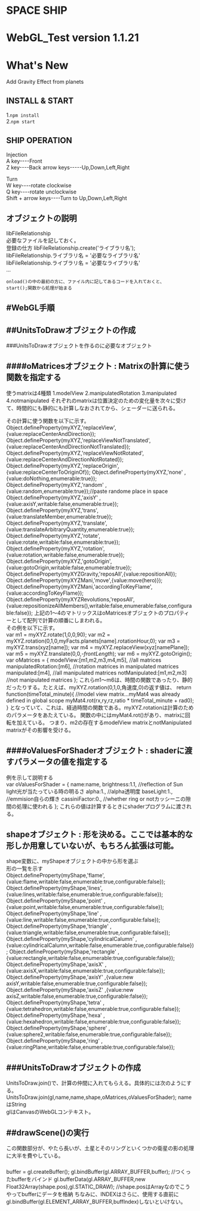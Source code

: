 SPACE SHIP  
==========
WebGL_Test version 1.1.21   
=========================  
  
What's New  
===========  
Add Gravity Effect from planets    
  
INSTALL & START  
-----------------  
  
1.```npm install```  
2.```npm start```  
  
SHIP OPERATION  
------------
Injection  
  A key----Front  
  Z key----Back
  arrow keys-----Up,Down,Left,Right

Turn  
  W key----rotate clockwise  
  Q key----rotate unclockwise  
  Shift + arrow keys----Turn to Up,Down,Left,Right
  
  
  
  オブジェクトの説明  
  ----------------  
  libFileRelationship  
  	必要なファイルを記しておく。  
	登録の仕方
	libFileRelationship.create('ライブラリ名');  
	libFileRelationship.ライブラリ名 = '必要なライブラリ名'  
	libFileRelationship.ライブラリ名 = '必要なライブラリ名'  
			...
 
 	onload()の中の最初の方に、ファイル内に記してあるコードを入れておくと、  
	start();関数から処理が始まる  

 


   #WebGL手順  
   ----------  


   ##UnitsToDrawオブジェクトの作成  
  --------------------------------  
   ###UnitsToDrawオブジェクトを作るのに必要なオブジェクト

   ####oMatricesオブジェクト : Matrixの計算に使う関数を指定する  
   ------------------------------------------------------------  
   
   使うmatrixは4種類
   1.modelView
   2.manipulatedRotation
   3.manipulated
   4.notmanipulated
   それぞれのmatrixは位置決定のための変化量を次々に受けて、時間的にも静的にも計算しなおされてから、シェーダーに送られる。  

   その計算に使う関数を以下に示す。  
   Object.defineProperty(myXYZ,'replaceView',{value:replaceCenterAndDirection});
   Object.defineProperty(myXYZ,'replaceViewNotTranslated',{value:replaceCenterAndDirectionNotTranslated});
   Object.defineProperty(myXYZ,'replaceViewNotRotated',{value:replaceCenterAndDirectionNotRotated});
   Object.defineProperty(myXYZ,'replaceOrigin',{value:replaceCenterToOriginOf});
   Object.defineProperty(myXYZ,'none' ,{value:doNothing,enumerable:true});
   Object.defineProperty(myXYZ,'random' ,{value:random,enumerable:true});//paste randome place in space
   Object.defineProperty(myXYZ,'axisY' ,{value:axisY,writable:false,enumerable:true});
   Object.defineProperty(myXYZ,'trans',{value:translateMember,enumerable:true});
   Object.defineProperty(myXYZ,'translate',{value:translateArbitraryQuantity,enumerable:true});
   Object.defineProperty(myXYZ,'rotate',{value:rotate,writable:false,enumerable:true});
   Object.defineProperty(myXYZ,'rotation',{value:rotation,writable:false,enumerable:true});
   Object.defineProperty(myXYZ,'gotoOrigin',{value:gotoOrigin,writable:false,enumerable:true});
   Object.defineProperty(myXYZGravity,'reposAll',{value:repositionAll});
   Object.defineProperty(myXYZMani,'move',{value:move(hero)});
   Object.defineProperty(myXYZMani,'accordingToKeyFlame',{value:accordingToKeyFlame});
   Object.defineProperty(myXYZRevolutions,'reposAll',{value:repositionizeAllMembers(),writable:false,enumerable:false,configurable:false});
   上記の1～4のマトリックスはoMatricesオブジェクトのプロパティーとして配列で計算の順番にしまわれる。  
   その例を以下に示す。  
        var m1 = myXYZ.rotate(1,0,0,90);
        var m2 = myXYZ.rotation(0,1,0,myFacts.planets[name].rotationHour,0);
        var m3 = myXYZ.trans(xyz[name]);
        var m4 = myXYZ.replaceView(xyz[namePlane]);
        var m5 = myXYZ.translate(0,0,-_frontLength_);
        var m6 = myXYZ.gotoOrigin();
        var oMatrices = {
                modelView:[m1,m2,m3,m4,m5],                             //all matrices
                manipulatedRotation:[m6],                               //rotation matrices in manipulated matrices
                manipulated:[m4],                       //all manipulated matrices
                notManipulated:[m1,m2,m3]               //not manipulated matrices
        };
	これらm1～m6は、時間の関数であったり、静的だったりする。たとえば、myXYZ.rotation(0,1,0,角速度,0)の返す値は、
                return function(timeTotal_minute){
                        //model view matrix...myMat4 was already defined in global scope
                        myMat4.rot(rx,ry,rz,ratio * timeTotal_minute + rad0);
                }
	となっていて、これは、経過時間の関数である。myXYZ.rotationは計算のためのパラメータをあたえている。
	関数の中にはmyMat4.rot()があり、matrixに回転を加えている。
	つまり、m2の存在するmodelView matrixとnotManipulated matrixがその影響を受ける。

   ####oValuesForShaderオブジェクト : shaderに渡すパラメータの値を指定する   
   ------------------------------------------------------------------------  
   
   例を示して説明する  
           var oValuesForShader = {
                name:name,
                brightness:1.1,         //reflection of Sun light光が当たっている時の明るさ
                alpha:1.,               //alpha透明度
                baseLight:1.,           //emmision自らの輝き
                cassiniFactor:0.,       //whether ring or notカッシーニの隙間の処理に使われる
        };
  これらの値は計算するときにshaderプログラムに渡される。

   shapeオブジェクト : 形を決める。ここでは基本的な形しか用意していないが、もちろん拡張は可能。    
   ---------------------------------------------------------------------------------------------  
  shape変数に、myShapeオブジェクトの中から形を選ぶ  
  形の一覧を示す  
Object.defineProperty(myShape,'flame',{value:flame,writable:false,enumerable:true,configurable:false});
Object.defineProperty(myShape,'lines',{value:lines,writable:false,enumerable:true,configurable:false});
Object.defineProperty(myShape,'point' ,{value:point,writable:false,enumerable:true,configurable:false});
Object.defineProperty(myShape,'line' ,{value:line,writable:false,enumerable:true,configurable:false});
Object.defineProperty(myShape,'triangle' ,{value:triangle,writable:false,enumerable:true,configurable:false});
Object.defineProperty(myShape,'cylindricalCalumn' ,{value:cylindricalCalumn,writable:false,enumerable:true,configurable:false});
Object.defineProperty(myShape,'rectangle' ,{value:rectangle,writable:false,enumerable:true,configurable:false});
Object.defineProperty(myShape,'axisX' ,{value:axisX,writable:false,enumerable:true,configurable:false});
Object.defineProperty(myShape,'axisY' ,{value:new axisY,writable:false,enumerable:true,configurable:false});
Object.defineProperty(myShape,'axisZ' ,{value:new axisZ,writable:false,enumerable:true,configurable:false});
Object.defineProperty(myShape,'tetra' ,{value:tetrahedron,writable:false,enumerable:true,configurable:false});
Object.defineProperty(myShape,'hexa' ,{value:hexahedron,writable:false,enumerable:true,configurable:false});
Object.defineProperty(myShape,'sphere' ,{value:sphere2,writable:false,enumerable:true,configurable:false});
Object.defineProperty(myShape,'ring' ,{value:ringPlane,writable:false,enumerable:true,configurable:false});
  

   ###UnitsToDrawオブジェクトの作成  
   --------------------------------  
   UnitsToDraw.join()で、計算の仲間に入れてもらえる。具体的には次のようにする。  
   UnitsToDraw.join(gl,name,name,shape,oMatrices,oValuesForShader);
   nameはString  
   glはCanvasのWebGLコンテキスト。  


  ##drawScene()の実行  
  -------------------  
  この関数部分が、やたら長いが、土星とそのリングといくつかの衛星の影の処理に大半を費やしている。  


  ###


   buffer = gl.createBuffer();
   gl.bindBuffer(gl.ARRAY_BUFFER,buffer); //つくったbufferをバインド
   gl.bufferData(gl.ARRAY_BUFFER,new Float32Array(shape.pos),gl.STATIC_DRAW); //shape.posはArrayなのでこうやってbufferにデータを格納
   ちなみに、INDEXはさらに、使用する直前にgl.bindBuffer(gl.ELEMENT_ARRAY_BUFFER,buffIndex)しないといけない。



